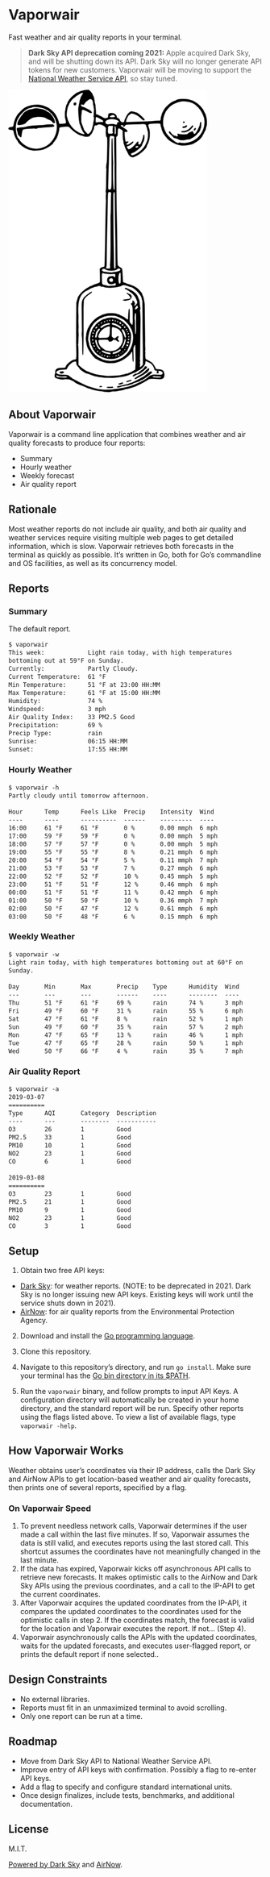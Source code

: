 # Vaporwair
Fast weather and air quality reports in your terminal. 

> **Dark Sky API deprecation coming 2021:** Apple acquired Dark Sky, and will be shutting down its API. Dark Sky will no longer generate API tokens for new customers. Vaporwair will be moving to support the [National Weather Service API](https://www.weather.gov/documentation/services-web-api), so stay tuned.

![alt text](https://github.com/jeff-bruemmer/vaporwair/raw/master/anemometer.png "Anemometer")

## About Vaporwair
Vaporwair is a command line application that combines weather and air quality forecasts to produce four reports:

- Summary
- Hourly weather
- Weekly forecast
- Air quality report

## Rationale
Most weather reports do not include air quality, and both air quality and weather services require visiting multiple web pages to get detailed information, which is slow. Vaporwair retrieves both forecasts in the terminal as quickly as possible. It’s written in Go, both for Go’s commandline and OS facilities, as well as its concurrency model.

## Reports

### Summary
The default report.
```
$ vaporwair
This week:            Light rain today, with high temperatures bottoming out at 59°F on Sunday.
Currently:            Partly Cloudy.
Current Temperature:  61 °F
Min Temperature:      51 °F at 23:00 HH:MM
Max Temperature:      61 °F at 15:00 HH:MM
Humidity:             74 %
Windspeed:            3 mph
Air Quality Index:    33 PM2.5 Good
Precipitation:        69 %
Precip Type:          rain 
Sunrise:              06:15 HH:MM
Sunset:               17:55 HH:MM
```

### Hourly Weather

```
$ vaporwair -h
Partly cloudy until tomorrow afternoon.

Hour      Temp      Feels Like  Precip    Intensity  Wind
----      ----      ----------  ------    ---------  ----
16:00     61 °F     61 °F       0 %       0.00 mmph  6 mph
17:00     59 °F     59 °F       0 %       0.00 mmph  5 mph
18:00     57 °F     57 °F       0 %       0.00 mmph  5 mph
19:00     55 °F     55 °F       8 %       0.21 mmph  6 mph
20:00     54 °F     54 °F       5 %       0.11 mmph  7 mph
21:00     53 °F     53 °F       7 %       0.27 mmph  6 mph
22:00     52 °F     52 °F       10 %      0.45 mmph  5 mph
23:00     51 °F     51 °F       12 %      0.46 mmph  6 mph
00:00     51 °F     51 °F       11 %      0.42 mmph  6 mph
01:00     50 °F     50 °F       10 %      0.36 mmph  7 mph
02:00     50 °F     47 °F       12 %      0.61 mmph  6 mph
03:00     50 °F     48 °F       6 %       0.15 mmph  6 mph
```

### Weekly Weather
```
$ vaporwair -w
Light rain today, with high temperatures bottoming out at 60°F on Sunday.

Day       Min       Max       Precip    Type      Humidity  Wind
---       ---       ---       ------    ----      --------  ----
Thu       51 °F     61 °F     69 %      rain      74 %      3 mph
Fri       49 °F     60 °F     31 %      rain      55 %      6 mph
Sat       47 °F     61 °F     8 %       rain      52 %      1 mph
Sun       49 °F     60 °F     35 %      rain      57 %      2 mph
Mon       47 °F     65 °F     13 %      rain      46 %      1 mph
Tue       47 °F     65 °F     28 %      rain      50 %      1 mph
Wed       50 °F     66 °F     4 %       rain      35 %      7 mph
```

### Air Quality Report
```
$ vaporwair -a
2019-03-07 
==========
Type      AQI       Category  Description
----      ---       --------  -----------
O3        26        1         Good
PM2.5     33        1         Good
PM10      10        1         Good
NO2       23        1         Good
CO        6         1         Good

2019-03-08 
==========
O3        23        1         Good
PM2.5     21        1         Good
PM10      9         1         Good
NO2       23        1         Good
CO        3         1         Good
```

## Setup
1. Obtain two free API keys:

- [Dark Sky](https://darksky.net/dev): for weather reports. (NOTE: to be deprecated in 2021. Dark Sky is no longer issuing new API keys. Existing keys will work until the service shuts down in 2021).
- [AirNow](https://docs.airnowapi.org/): for air quality reports from the Environmental Protection Agency.

2. Download and install the [Go programming language](https://golang.org/).
3. Clone this repository.

4. Navigate to this repository’s directory, and run `go install`. Make sure your terminal has the [Go bin directory in its $PATH](https://golang.org/doc/gopath_code.html).

5. Run the `vaporwair` binary, and follow prompts to input API Keys. A configuration directory will automatically be created in your home directory, and the standard report will be run. Specify other reports using the flags listed above. To view a list of available flags, type `vaporwair -help`.

## How Vaporwair Works
Weather obtains user’s coordinates via their IP address, calls the Dark Sky and AirNow APIs to get location-based weather and air quality forecasts, then prints one of several reports, specified by a flag.

### On Vaporwair Speed
1. To prevent needless network calls, Vaporwair determines if the user made a call within the last five minutes. If so, Vaporwair assumes the data is still valid, and executes reports using the last stored call. This shortcut assumes the coordinates have not meaningfully changed in the last minute.
2. If the data has expired, Vaporwair kicks off asynchronous API calls to retrieve new forecasts. It makes optimistic calls to the AirNow and Dark Sky APIs using the previous coordinates, and a call to the IP-API to get the current coordinates. 
3. After Vaporwair acquires the updated coordinates from the IP-API, it compares the updated coordinates to the coordinates used for the optimistic calls in step 2. If the coordinates match, the forecast is valid for the location and Vaporwair executes the report. If not... (Step 4).
4. Vaporwair asynchronously calls the APIs with the updated coordinates, waits for the updated forecasts, and executes user-flagged report, or prints the default report if none selected..

## Design Constraints
- No external libraries.
- Reports must fit in an unmaximized terminal to avoid scrolling.
- Only one report can be run at a time.

## Roadmap
- Move from Dark Sky API to National Weather Service API.
- Improve entry of API keys with confirmation. Possibly a flag to re-enter API keys.
- Add a flag to specify and configure standard international units.
- Once design finalizes, include tests, benchmarks, and additional documentation.

## License
M.I.T.

[Powered by Dark Sky](https://darksky.net/poweredby/) and [AirNow](https://airnow.gov/).

